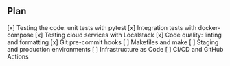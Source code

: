 ## Plan

[x] Testing the code: unit tests with pytest
[x] Integration tests with docker-compose
[x] Testing cloud services with Localstack
[x] Code quality: linting and formatting
[x] Git pre-commit hooks
[ ] Makefiles and make
[ ] Staging and production environments
[ ] Infrastructure as Code
[ ] CI/CD and GitHub Actions
